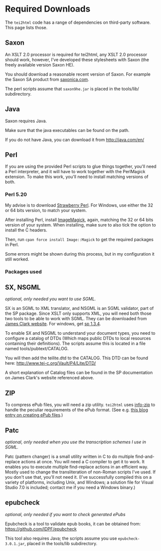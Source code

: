 # Required Downloads #

The `tei2html` code has a range of dependencies on third-party software. This page lists those.

## Saxon ##

An XSLT 2.0 processor is required for tei2html, any XSLT 2.0 processor should work, however, I've developed these stylesheets with Saxon (the freely available version Saxon HE).

You should download a reasonable recent version of Saxon. For example the Saxon SA product from [saxonica.com](http://www.saxonica.com/products.html).

The perl scripts assume that `saxon9he.jar` is placed in the tools/lib/ subdirectory.

## Java ##

Saxon requires Java.

Make sure that the java executables can be found on the path.

If you do not have Java, you can download it from http://java.com/en/

## Perl ##

If you are using the provided Perl scripts to glue things together,
you'll need a Perl interpreter, and it will have to work together with the PerlMagick extension. To make
this work, you'll need to install matching versions of both.

### Perl 5.20 ###

My advise is to download [Strawberry Perl](http://strawberryperl.com/). For Windows, use either the 32 or 64 bits version, to match your system.

After installing Perl, install [ImageMagick](http://www.imagemagick.org/script/index.php), again, matching the 32 or 64 bits version of
your system. When installing, make sure to also tick the option to install the C headers.

Then, run `cpan force install Image::Magick` to get the required packages in Perl.

Some errors might be shown during this process, but in my configuration it still worked.


### Packages used ###

## SX, NSGML ##

_optional, only needed you want to use SGML._

SX is an SGML to XML translator, and NSGML is an SGML validator, part of the SP package. Since XSLT only supports XML, you will need both those two tools to be able to work with SGML. They can be downloaded from [James Clark website](http://www.jclark.com/). For windows, get [sp 1.3.4](ftp://ftp.jclark.com/pub/sp/win32/sp1_3_4.zip).

To enable SX and NSGML to understand your document types, you need to configure a catalog of DTDs (Which maps public DTDs to local resources containing their definitions). The scripts assume this is located in a file named tools/pubtext/CATALOG.

You will then add the teilite.dtd to the CATALOG. This DTD can be found here: http://www.tei-c.org/Vault/P4/Lite/DTD/

A short explanation of Catalog files can be found in the SP documentation on James Clark's website referenced above.

## ZIP ##

To compress ePub files, you will need a zip utility. `tei2html` uses [info-zip](http://www.info-zip.org/Zip.html) to handle the peculiar requirements of the ePub format. (See e.g. [this blog entry on creating ePub files](http://www.snee.com/bobdc.blog/2008/03/creating-epub-files.html).)

## Patc ##

_optional, only needed when you use the transcription schemes I use in SGML._

Patc (pattern changer) is a small utility written in C to do multiple find-and-replace actions at once. You will need a C compiler to get it to work. It enables you to execute multiple find-replace actions in an efficient way. Mostly used to change the transliteration of non-Roman scripts I've used. If you don't use that, you'll not need it. (I've successfully compiled this on a variety of platforms, including Unix, and Windows; a solution file for Visual Studio 7.0 is included; contact me if you need a Windows binary.)

## epubcheck ##

_optional, only needed if you want to check generated ePubs_

Epubcheck is a tool to validate epub books, it can be obtained from: https://github.com/IDPF/epubcheck

This tool also requires Java; the scripts assume you use `epubcheck-3.0.1.jar`, placed in the tools/lib subdirectory.
